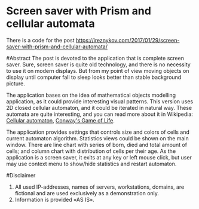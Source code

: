 # Screen saver with Prism and cellular automata
There is a code for the post https://ireznykov.com/2017/01/29/screen-saver-with-prism-and-cellular-automata/

#Abstract
The post is devoted to the application that is complete screen saver. Sure, screen saver is quite old technology, and there is no necessity to use it on modern displays. But from my point of view moving objects on display until computer fall to sleep looks better than stable background picture.

The application bases on the idea of mathematical objects modelling application, as it could provide interesting visual patterns. This version uses 2D closed cellular automaton, and it could be iterated in natural way. These automata are quite interesting, and you can read more about it in Wikipedia: <a href="https://en.wikipedia.org/wiki/Cellular_automaton" target="_blank">Cellular automaton</a>, <a href="https://en.wikipedia.org/wiki/Conway%27s_Game_of_Life" target="_blank">Conway's Game of Life</a>.

The application provides settings that controls size and colors of cells and current automaton algorithm. Statistics views could be shown on the main window. There are line chart with series of born, died and total amount of cells; and column chart with distribution of cells per their age. As the application is a screen saver, it exits at any key or left mouse click, but user may use context menu to show/hide statistics and restart automaton.

#Disclaimer
1. All used IP-addresses, names of servers, workstations, domains, are fictional and are used exclusively as a demonstration only.
2. Information is provided «AS IS».